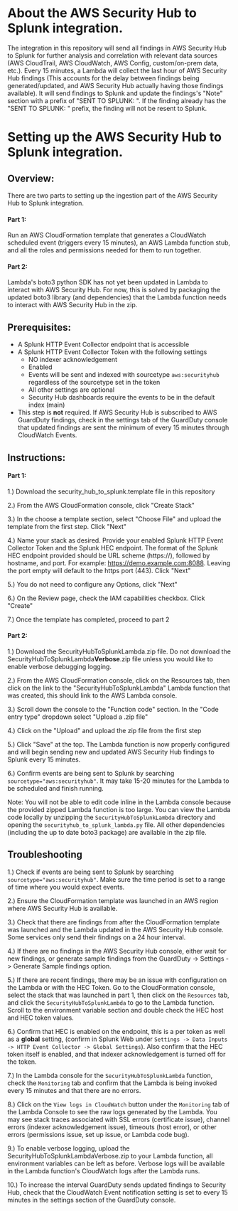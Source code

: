 # About the AWS Security Hub to Splunk integration.
The integration in this repository will send all findings in AWS Security Hub to Splunk for further analysis and correlation with relevant data sources (AWS CloudTrail, AWS CloudWatch, AWS Config, custom/on-prem data, etc.). Every 15 minutes, a Lambda will collect the last hour of AWS Security Hub findings (This accounts for the delay between findings being generated/updated, and AWS Security Hub actually having those findings available). It will send findings to Splunk and update the findings's "Note" section with a prefix of "SENT TO SPLUNK: ". If the finding already has the "SENT TO SPLUNK: " prefix, the finding will not be resent to Splunk.

# Setting up the AWS Security Hub to Splunk integration.

## Overview:
There are two parts to setting up the ingestion part of the AWS Security Hub to Splunk integration.
	
#### Part 1: 
	
Run an AWS CloudFormation template that generates a CloudWatch scheduled event (triggers every 15 minutes), an AWS Lambda function stub, and all the roles and permissions needed for them to run together.

#### Part 2: 
	
Lambda's boto3 python SDK has not yet been updated in Lambda to interact with AWS Security Hub. For now, this is solved by packaging the updated boto3 library (and dependencies) that the Lambda function needs to interact with AWS Security Hub in the zip.

## Prerequisites:

- A Splunk HTTP Event Collector endpoint that is accessible
- A Splunk HTTP Event Collector Token with the following settings
    - NO indexer acknowledgement
    - Enabled
    - Events will be sent and indexed with sourcetype `aws:securityhub` regardless of the sourcetype set in the token
    - All other settings are optional
    - Security Hub dashboards require the events to be in the default index (main)
- This step is **not** required. If AWS Security Hub is subscribed to AWS GuardDuty findings, check in the settings tab of the GuardDuty console that updated findings are sent the minimum of every 15 minutes through CloudWatch Events.

## Instructions:
#### Part 1:
        
1.) Download the security_hub_to_splunk.template file in this repository
        
2.) From the AWS CloudFormation console, click "Create Stack"
		
3.) In the choose a template section, select "Choose File" and upload the template from the first step. Click "Next"
		
4.) Name your stack as desired. Provide your enabled Splunk HTTP Event Collector  Token and the Splunk HEC endpoint. The format of the Splunk HEC endpoint provided should be URL scheme (https://), followed by hostname, and port. For example: https://demo.example.com:8088. Leaving the port empty will default to the https port (443). Click "Next"

5.) You do not need to configure any Options, click "Next"

6.) On the Review page, check the IAM capabilities checkbox. Click "Create"

7.) Once the template has completed, proceed to part 2

#### Part 2:
		
1.) Download the SecurityHubToSplunkLambda.zip file. Do not download the SecurityHubToSplunkLambda**Verbose**.zip file unless you would like to enable verbose debugging logging.

2.) From the AWS CloudFormation console, click on the Resources tab, then click on the link to the "SecurityHubToSplunkLambda" Lambda function that was created, this should link to the AWS Lambda console. 

3.) Scroll down the console to the "Function code" section. In the "Code entry type" dropdown select "Upload a .zip file"

4.) Click on the "Upload" and upload the zip file from the first step

5.) Click "Save" at the top. The Lambda function is now properly configured and will begin sending new and updated AWS Security Hub findings to Splunk every 15 minutes.

6.) Confirm events are being sent to Splunk by searching `sourcetype="aws:securityhub"`. It may take 15-20 minutes for the Lambda to be scheduled and finish running.

Note: You will not be able to edit code inline in the Lambda console because the provided zipped Lambda function is too large. You can view the Lambda code locally by unzipping the `SecurityHubToSplunkLambda` directory and opening the `securityhub_to_splunk_lambda.py` file. All other dependencies (including the up to date boto3 package) are available in the zip file.

## Troubleshooting

1.) Check if events are being sent to Splunk by searching `sourcetype="aws:securityhub"`. Make sure the time period is set to a range of time where you would expect events.

2.) Ensure the CloudFormation template was launched in an AWS region where AWS Security Hub is available.

3.) Check that there are findings from after the CloudFormation template was launched and the Lambda updated in the AWS Security Hub console. Some services only send their findings on a 24 hour interval.

4.) If there are no findings in the AWS Security Hub console, either wait for new findings, or generate sample findings from the GuardDuty -> Settings -> Generate Sample findings option.

5.) If there are recent findings, there may be an issue with configuration on the Lambda or with the HEC Token. Go to the CloudFormation console, select the stack that was launched in part 1, then click on the `Resources` tab, and click the `SecurityHubToSplunkLambda` to go to the Lambda function. Scroll to the environment variable section and double check the HEC host and HEC token values. 

6.) Confirm that HEC is enabled on the endpoint, this is a per token as well as a **global** setting, (confirm in Splunk Web under `Settings -> Data Inputs -> HTTP Event Collector -> Global Settings`). Also confirm that the HEC token itself is enabled, and that indexer acknowledgement is turned off for the token.

7.) In the Lambda console for the `SecurityHubToSplunkLambda` function, check the `Monitoring` tab and confirm that the Lambda is being invoked every 15 minutes and that there are no errors.

8.) Click on the `View logs in CloudWatch` button under the `Monitoring` tab of the Lambda Console to see the raw logs generated by the Lambda. You may see stack traces associated with SSL errors (certificate issue), channel errors (indexer acknowledgement issue), timeouts (host error), or other errors (permissions issue, set up issue, or Lambda code bug).

9.) To enable verbose logging, upload the SecurityHubToSplunkLambdaVerbose.zip to your Lambda function, all environment variables can be left as before. Verbose logs will be available in the Lambda function's CloudWatch logs after the Lambda runs.

10.) To increase the interval GuardDuty sends updated findings to Security Hub, check that the CloudWatch Event notification setting is set to every 15 minutes in the settings section of the GuardDuty console.